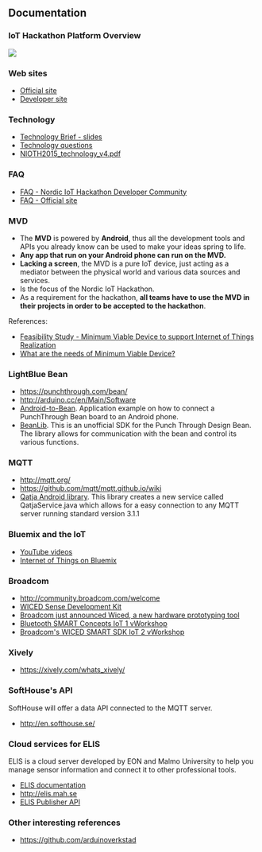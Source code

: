 ## Documentation

### IoT Hackathon Platform Overview
![](http://nordiciothackathon.com/wp-content/uploads/2007/12/MVD-Bild.png)

### Web sites
* [Official site](http://nordiciothackathon.com)
* [Developer site](https://nordiciothackathon.mybluemix.net/)

### Technology
* [Technology Brief - slides](https://www.slideshare.net/secret/bRrQ92nzFgy7sE)
* [Technology questions](https://docs.google.com/document/d/1h0lKBICug8My5OAH7lWmmoBBNQwruMhF5KesUjyjl2w/edit)
* [NIOTH2015_technology_v4.pdf](http://nordiciothackathon.com/wp-content/uploads/2007/12/NIOTH2015_technology_v4.pdf)

### FAQ
* [FAQ - Nordic IoT Hackathon Developer Community](https://nordiciothackathon.mybluemix.net/?page_id=652)
* [FAQ - Official site](http://nordiciothackathon.com/wp-content/uploads/2015/02/NIOTH2015_FAQ.pdf)

### MVD
* The **MVD** is powered by **Android**, thus all the development tools and APIs you already know can be used to
make your ideas spring to life.
* **Any app that run on your Android phone can run on the MVD.**  
* **Lacking a screen**, the MVD is a pure IoT device, just acting as a mediator between the physical world and
various data sources and services. 
* Is the focus of the Nordic IoT Hackathon. 
* As a requirement for the hackathon, **all teams have to use the MVD in their projects in order to be accepted to the hackathon**.  

References:
* [Feasibility Study - Minimum Viable Device to support Internet of Things Realization](http://mobileheights.org/wp-content/uploads/2013/10/Feasibility-Study_small.pdf)
* [What are the needs of Minimum Viable Device?](https://www.youtube.com/watch?v=TH6Um6EvvmU)

### LightBlue Bean
* https://punchthrough.com/bean/
* http://arduino.cc/en/Main/Software
* [Android-to-Bean](https://github.com/arduinoverkstad/Android-to-Bean). Application example on how to connect a PunchThrough Bean board to an Android phone.
* [BeanLib](https://bitbucket.org/littlerobots/beanlib). This is an unofficial SDK for the Punch Through Design Bean. The library allows for communication with the bean and control its various functions.

### MQTT
* http://mqtt.org/
* https://github.com/mqtt/mqtt.github.io/wiki
* [Qatja Android library](https://github.com/Qatja/android). This library creates a new service called QatjaService.java which allows for a easy connection to any MQTT server running standard version 3.1.1

### Bluemix and the IoT
* [YouTube videos](https://www.youtube.com/results?search_query=bluemix+iot)
* [Internet of Things on Bluemix](https://console.ng.bluemix.net/solutions/iot)

### Broadcom
* http://community.broadcom.com/welcome
* [WICED Sense Development Kit](https://www.broadcom.com/products/wiced/sense/)
* [Broadcom just announced Wiced, a new hardware prototyping tool](https://www.youtube.com/watch?v=rCxTop8T0dU)
* [Bluetooth SMART Concepts IoT 1 vWorkshop](https://www.youtube.com/watch?v=NM8SojlUd64)
* [Broadcom's WICED SMART SDK IoT 2 vWorkshop](https://www.youtube.com/watch?v=1Kq5ALK7k0U)

### Xively
* https://xively.com/whats_xively/

### SoftHouse's API
SoftHouse will offer a data API connected to the MQTT server.
* http://en.softhouse.se/

###  Cloud services for ELIS
ELIS is a cloud server developed by EON and Malmo University to help you manage sensor information and connect it to other professional tools.
* [ELIS documentation](https://github.com/iotap-center/elis-platform)
* http://elis.mah.se
* [ELIS Publisher API ](http://docs.elis1.apiary.io)

### Other interesting references
* https://github.com/arduinoverkstad

